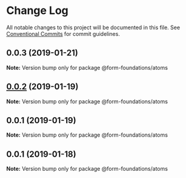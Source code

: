 # Change Log

All notable changes to this project will be documented in this file.
See [Conventional Commits](https://conventionalcommits.org) for commit guidelines.

## 0.0.3 (2019-01-21)

**Note:** Version bump only for package @form-foundations/atoms





## [0.0.2](https://github.com/nathanvale/form-foundations/compare/@form-foundations/atoms@0.0.1...@form-foundations/atoms@0.0.2) (2019-01-19)

**Note:** Version bump only for package @form-foundations/atoms





## 0.0.1 (2019-01-19)

**Note:** Version bump only for package @form-foundations/atoms





## 0.0.1 (2019-01-18)

**Note:** Version bump only for package @form-foundations/atoms
